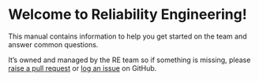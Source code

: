 # Welcome to Reliability Engineering!

This manual contains information to help you get started on the team and answer common questions.

It’s owned and managed by the RE team so if something is missing, please [raise a pull request](https://github.com/alphagov/re-team-manual/pulls) or [log an issue](https://github.com/alphagov/re-team-manual/issues/new) on GitHub.


